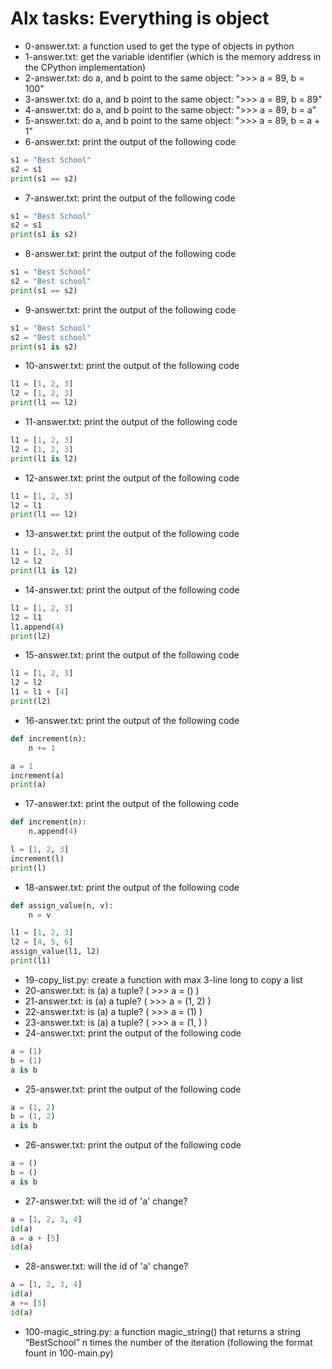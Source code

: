# Alx tasks: Everything is object

* 0-answer.txt: a function used to get the type of objects in python
* 1-answer.txt: get the variable identifier (which is the memory address in the CPython implementation)
* 2-answer.txt: do a, and b point to the same object: ">>> a = 89, b = 100"
* 3-answer.txt: do a, and b point to the same object: ">>> a = 89, b = 89"
* 4-answer.txt: do a, and b point to the same object: ">>> a = 89, b = a"
* 5-answer.txt: do a, and b point to the same object: ">>> a = 89, b = a + 1"
* 6-answer.txt: print the output of the following code  
```python
s1 = "Best School"
s2 = s1
print(s1 == s2)
```
* 7-answer.txt: print the output of the following code   
```python
s1 = "Best School"
s2 = s1
print(s1 is s2)
```
* 8-answer.txt: print the output of the following code  
```python
s1 = "Best School"
s2 = "Best school"
print(s1 == s2)
```
* 9-answer.txt: print the output of the following code  
```python
s1 = "Best School"
s2 = "Best school"
print(s1 is s2)
```
* 10-answer.txt: print the output of the following code  
```python
l1 = [1, 2, 3]
l2 = [1, 2, 3] 
print(l1 == l2)
```
* 11-answer.txt: print the output of the following code  
```python
l1 = [1, 2, 3]
l2 = [1, 2, 3] 
print(l1 is l2)
```
* 12-answer.txt: print the output of the following code  
```python
l1 = [1, 2, 3]
l2 = l1
print(l1 == l2)
```
* 13-answer.txt: print the output of the following code  
```python
l1 = [1, 2, 3]
l2 = l2
print(l1 is l2)
```
* 14-answer.txt: print the output of the following code  
```python
l1 = [1, 2, 3]
l2 = l1
l1.append(4)
print(l2)
```
* 15-answer.txt: print the output of the following code  
```python
l1 = [1, 2, 3]
l2 = l2
l1 = l1 + [4]
print(l2)
```
* 16-answer.txt: print the output of the following code  
```python
def increment(n):
    n += 1

a = 1
increment(a)
print(a)
```
* 17-answer.txt: print the output of the following code  
```python
def increment(n):
    n.append(4)

l = [1, 2, 3]
increment(l)
print(l)
```
* 18-answer.txt: print the output of the following code  
```python
def assign_value(n, v):
    n = v

l1 = [1, 2, 3]
l2 = [4, 5, 6]
assign_value(l1, l2)
print(l1)
```
* 19-copy_list.py: create a function with max 3-line long to copy a list
* 20-answer.txt: is (a) a tuple?  ( >>> a = () )
* 21-answer.txt: is (a) a tuple? ( >>> a = (1, 2) )
* 22-answer.txt: is (a) a tuple? ( >>> a = (1) )
* 23-answer.txt: is (a) a tuple? ( >>> a = (1, ) )
* 24-answer.txt: print the output of the following code  
```python
a = (1)
b = (1)
a is b
```
* 25-answer.txt: print the output of the following code  
```python
a = (1, 2)
b = (1, 2)
a is b
```
* 26-answer.txt: print the output of the following code  
```python
a = ()
b = ()
a is b
```
* 27-answer.txt: will the id of 'a' change?  
```python
a = [1, 2, 3, 4]
id(a)
a = a + [5]
id(a)
```
* 28-answer.txt: will the id of 'a' change?  
```python
a = [1, 2, 3, 4]
id(a)
a += [5]
id(a)
```
* 100-magic_string.py: a function magic_string() that returns a string “BestSchool” n times the number of the iteration (following the format fount in 100-main.py)
